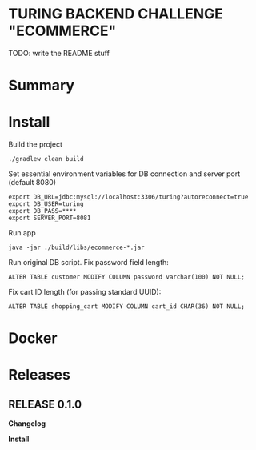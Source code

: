 TURING BACKEND CHALLENGE "ECOMMERCE"
====================================

TODO: write the README stuff

# Summary

# Install

Build the project 
```
./gradlew clean build
```

Set essential environment variables for DB connection and server port (default 8080)
```
export DB_URL=jdbc:mysql://localhost:3306/turing?autoreconnect=true
export DB_USER=turing
export DB_PASS=****
export SERVER_PORT=8081
```
Run app 
```
java -jar ./build/libs/ecommerce-*.jar
```

Run original DB script. 
Fix password field length:
```
ALTER TABLE customer MODIFY COLUMN password varchar(100) NOT NULL;
```

Fix cart ID length (for passing standard UUID): 
```
ALTER TABLE shopping_cart MODIFY COLUMN cart_id CHAR(36) NOT NULL;
```

# Docker

# Releases

## RELEASE 0.1.0

**Changelog** 

**Install**
